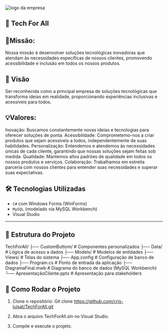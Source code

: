 ![logo da empresa](https://github.com/cris-luisat/Tech-For-All/blob/main/Colorful%20Illustrative%203D%20Robot%20Artificial%20Intelligence%20Logo.png)

## 🧠 Tech For All

## 🚀Missão:
Nossa missão é desenvolver soluções tecnológicas inovadoras que atendam às necessidades específicas de nossos clientes, promovendo acessibilidade e inclusão em todos os nossos produtos. 

 ## 🌟 Visão
Ser reconhecida como a principal empresa de soluções tecnológicas que transforma ideias em realidade, proporcionando experiências inclusivas e acessíveis para todos.

## 💡Valores:
Inovação: Buscamos constantemente novas ideias e tecnologias para oferecer soluções de ponta.
Acessibilidade: Comprometemo-nos a criar produtos que sejam acessíveis a todos, independentemente de suas habilidades.
Personalização: Entendemos e atendemos às necessidades únicas de cada cliente, garantindo que nossas soluções sejam feitas sob medida.
Qualidade: Mantemos altos padrões de qualidade em todos os nossos produtos e serviços.
Colaboração: Trabalhamos em estreita parceria com nossos clientes para entender suas necessidades e superar suas expectativas.

## 🛠️ Tecnologias Utilizadas

- `C#` com Windows Forms (WinForms)
- `MySQL` (modelado via MySQL Workbench)
- Visual Studio

---

 ## 📁 Estrutura do Projeto
TechForAll/
├── CustomButtom/ # Componentes personalizados
├── Data/ # Lógica de acesso a dados
├── Models/ # Modelos de entidades
├── Views/ # Telas do sistema
├── App.config # Configuração de banco de dados
├── Program.cs # Ponto de entrada da aplicação
├── DiagramaFinal.mwb # Diagrama do banco de dados (MySQL Workbench)
└── ApresentaçãoCliente.pptx # Apresentação para stakeholders

## 🚀 Como Rodar o Projeto

1.	Clone o repositório: 
Git clone https://github.com/cris-luisat/TechForAll.git

2.	Abra o arquivo TechForAll.sln no Visual Studio.

3.	Compile e execute o projeto. 

